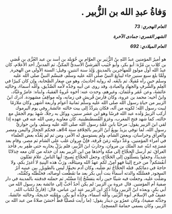 <h1 dir="rtl">وَفاةُ عبدِ الله بن الزُّبير .</h1>

<h5 dir="rtl">العام الهجري:  73

الشهر القمري: جمادى الآخرة

العام الميلادي: 692</h5>

<p dir="rtl">هو أميرُ المؤمنين عبدُ اللهِ بنُ الزُّبَير بنِ العوَّام بن خُوَيلد بن أسد بن عبد العُزَّى بن قُصَي بن كلِاب بن مُرَّة: أبو بكر، وأبو خُبَيب القرشيُّ الأَسديُّ المكيُّ، ثم المدنيُّ, أحد الأعلام، كان عبدُ الله أول مولودٍ للمهاجرين بالمدينةِ, وُلِدَ سنة اثنتين، وقيل: السنة الأولى من  الهجرة, ولَمَّا بلغ سبع سنين جاء ليبايِعَ النبيَّ صلَّى الله عليه وسلَّم، فتبسَّم النبيُّ صلى الله عليه وسلم حين رآه مُقبِلًا، ثم بايَعَه. له رواية أحاديثَ، وهو من صِغار الصَّحابة، وإن كان كبيرًا في العِلمِ والشَّرفِ والجهادِ والعبادةِ، وقد روى عن أبيه وجَدِّه لأمه الصِّدِّيق، وأمِّه أسماءَ، وخالتِه عائشةَ، وعن عُمَر وعُثمان، وغيرِهم، وحدث عنه: أخوه عُروةُ الفقيهُ، وابناه: عامرٌ وعَبَّاد، وابنُ أخيه: محمد بن عروة، وكان فارسَ قُريشٍ في زمانه، وله مواقِفُ مشهودة. أدرك ابنُ الزبير من حياةِ رسول الله صلى الله عليه وسلم ثمانيةَ أعوام وأربعة أشهر, وكان ملازمًا لبيت رسول الله؛ لكونِه من آله، فكان يتردَّدُ إلى بيت خالته عائشةَ, وفي يوم اليرموك أركب الزبيرُ وَلَده عبد الله فرسًا وهو ابن عشر سنين، ووكل به رجلًا، شَهِدَ يوم الجمَلِ مع خالته، كما شهد فتح المغرب، وغزوَ القُسطنطينية. كان معاوية رضي الله عنه في عهدِه إذا لقي ابنَ الزبير يقول: مرحبًا بابنِ عَمَّةِ رسول الله صلى الله عليه وسلم، وابنِ حواريِّ رسولِ الله، لما توفي يزيدُ بويعُ ابنُ الزبير بالخِلافةِ سنة 64هـ، فحكم الحِجازَ واليمن ومصر والعراق وخراسان، وبعضَ الشام، ولم يستوسق له الأمر، ومن ثم لم يَعُدَّه بعض العلماء في أمراء المؤمنين، وعَدَّ دولتَه زمَنَ فُرقة، فإنَّ مروان غلب على الشامِ ثم مصر، وقام بعد مَصرَعِه ابنُه عبد الملك بن مروان، وحاربَ ابنَ الزُّبير، فلم يزَلْ يحاربه حتى ظَفِر به, فأخذ العراقَ، ثم أرسل الحجَّاجَ إلى مكة وأخذها مِن ابن الزبير بعد أن خذله من كان معه خِذلانًا شديدًا، وجعلوا يتسلَّلون إلى الحَجَّاج، وجعل الحجَّاج يَصيح: أيها الناسُ, علامَ تقتُلون أنفُسَكم? من خرج إلينا فهو آمِنٌ, لكم عهدُ الله وميثاقُه، ورَبِّ هذه البِنيةِ لا أغدِرُ بكم، ولا حاجةَ في دمائكم. قتله الحجَّاجُ ثم صَلَبه، وكان آدم نحيفًا, ليس بالطويلِ, بين عينيه أثرُ السجود, فغسَّلَتْه والدته أسماءُ بنت أبي بكر بعد ما تقَطَّعت أوصاله، فحنَّطَتْه وكفَّنَتْه، وصَلَّت عليه، وجعلت فيه شيئًا حين رأته يتفسَّخُ إذا مسَّتْه, ثم حملته فدفنته بالمدينة في دار صفيةَ أم المؤمنين. قال عروة بن الزبير: لم يكن أحدٌ أحَبَّ إلى عائشة بعد رسول الله من أبي بكرٍ، وبعدَه ابنُ الزبير، وإذا ذُكِرَ ابن الزبير عند ابن عباس، قال: (قارئٌ لكتاب الله, عفيفٌ في الإسلام, أبوه الزُّبَير، وأمُّه أسماء، وجَدُّه أبو بكر، وعَمَّته خديجةُ، وخالته عائشةُ، وجدَّتُه صفية)، وكان عمرُو بن دينار يقول: (ما رأيت مُصليًّا قطُّ أحسَنَ صلاةً من عبد الله بن الزبير، وكان يسمى حمامةَ المسجِدِ).</p></br>
